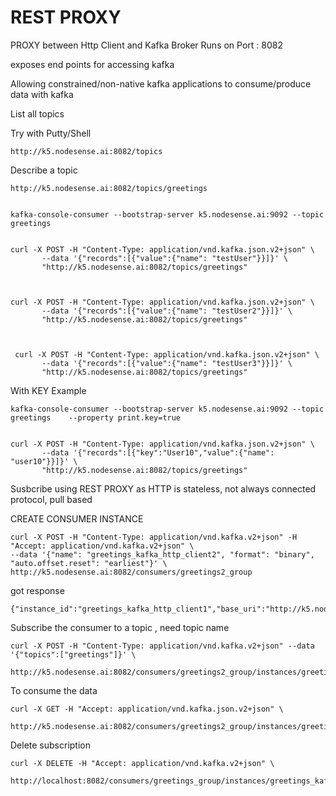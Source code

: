 
# REST PROXY

 PROXY between Http Client and Kafka Broker
 Runs on Port : 8082
 
 exposes end points for accessing kafka
 
 Allowing constrained/non-native kafka applications to consume/produce data with kafka
 
 
 List all topics
 
 Try with Putty/Shell
 
 
    http://k5.nodesense.ai:8082/topics
 
 
 Describe a topic
 
    http://k5.nodesense.ai:8082/topics/greetings
 
 
    kafka-console-consumer --bootstrap-server k5.nodesense.ai:9092 --topic greetings 
 

    curl -X POST -H "Content-Type: application/vnd.kafka.json.v2+json" \
           --data '{"records":[{"value":{"name": "testUser"}}]}' \
           "http://k5.nodesense.ai:8082/topics/greetings"
           
           
 
    curl -X POST -H "Content-Type: application/vnd.kafka.json.v2+json" \
           --data '{"records":[{"value":{"name": "testUser2"}}]}' \
           "http://k5.nodesense.ai:8082/topics/greetings"
           
           
 
     curl -X POST -H "Content-Type: application/vnd.kafka.json.v2+json" \
           --data '{"records":[{"value":{"name": "testUser3"}}]}' \
           "http://k5.nodesense.ai:8082/topics/greetings"
           
           
 With KEY Example
 
    kafka-console-consumer --bootstrap-server k5.nodesense.ai:9092 --topic greetings    --property print.key=true

 
    curl -X POST -H "Content-Type: application/vnd.kafka.json.v2+json" \
           --data '{"records":[{"key":"User10","value":{"name": "user10"}}]}' \
           "http://k5.nodesense.ai:8082/topics/greetings"
           
           
Susbcribe using REST PROXY
as HTTP is stateless, not always connected protocol, pull based
 
CREATE CONSUMER INSTANCE
 
    curl -X POST -H "Content-Type: application/vnd.kafka.v2+json" -H "Accept: application/vnd.kafka.v2+json" \
    --data '{"name": "greetings_kafka_http_client2", "format": "binary", "auto.offset.reset": "earliest"}' \
    http://k5.nodesense.ai:8082/consumers/greetings2_group
    
got response
    
    {"instance_id":"greetings_kafka_http_client1","base_uri":"http://k5.nodesense.ai:8082/consumers/greetings_group/instances/greetings_kafka_http_client1"}%
    
 Subscribe the consumer to a topic , need topic name
 
    curl -X POST -H "Content-Type: application/vnd.kafka.v2+json" --data '{"topics":["greetings"]}' \
     http://k5.nodesense.ai:8082/consumers/greetings2_group/instances/greetings_kafka_http_client2/subscription
    
    
 To consume the data
 
    curl -X GET -H "Accept: application/vnd.kafka.json.v2+json" \
     http://k5.nodesense.ai:8082/consumers/greetings2_group/instances/greetings_kafka_http_client2/records
     
 Delete subscription
 
    curl -X DELETE -H "Accept: application/vnd.kafka.v2+json" \
           http://localhost:8082/consumers/greetings_group/instances/greetings_kafka_http_client1



           